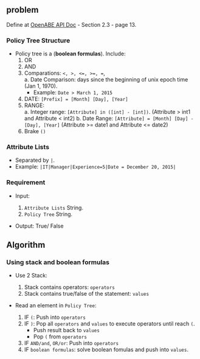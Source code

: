 ## problem
Define at [OpenABE API Doc](https://github.com/zeutro/openabe/blob/master/docs/libopenabe-v1.0.0-api-doc.pdf) - Section 2.3 - page 13.
### Policy Tree Structure
- Policy tree is a (**boolean formulas**). Include:   
  1. OR
  2. AND
  3. Comparations: `<, >, <=, >=, =`,   
    a.  Date Comparison: days since the beginning of unix epoch time (Jan 1, 1970).  
       - Example:  `Date > March 1, 2015`
  4. DATE: `[Prefix] = [Month] [Day], [Year]`
  5. RANGE:   
    a. Integer range: `[Attribute] in ([int] - [int])`.    (Attribute > int1 and Attribute < int2)
    b. Date Range:    `[Attribute] = [Month] [Day] - [Day], [Year]`  (Attribute >= date1 and Attribute <= date2)
  6. Brake `()`

### Attribute Lists
- Separated by `|`. 
- Example: `|IT|Manager|Experience=5|Date = December 20, 2015|`

### Requirement
- Input:   
  1. `Attribute Lists` String. 
  2. `Policy Tree` String.

- Output: True/ False

## Algorithm

### Using stack and boolean formulas 
- Use 2 Stack: 
  1. Stack contains operators: `operators`
  2. Stack contains true/false of the statement: `values`

- Read an element in `Policy Tree`:
  1. IF `(`: Push into `operators`
  2. IF `)`: Pop all `operators` and `values` to execute operators until reach `(`. 
      - Push result back to `values`
      - Pop `(` from `operators`
  3. IF `AND/and`, `OR/or`: Push into `operators`
  4. IF `boolean formulas`: solve boolean fomulas and push into `values`.


